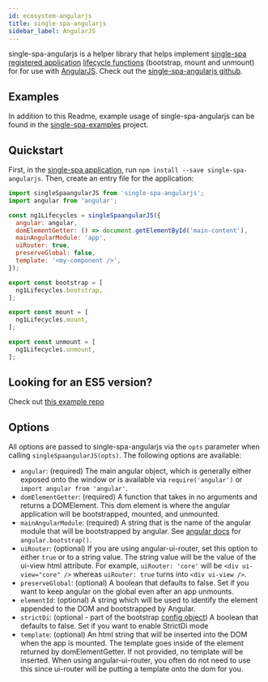 ```yaml
---
id: ecosystem-angularjs
title: single-spa-angularjs
sidebar_label: AngularJS
---
```


single-spa-angularjs is a helper library that helps implement [single-spa registered application](single-spa-config.md#registering-applications) [lifecycle functions](building-applications.md#registered-application-lifecycle) (bootstrap, mount and unmount) for for use with [AngularJS](https://angularjs.org/). Check out the [single-spa-angularjs github](https://github.com/CanopyTax/single-spa-angularjs).

## Examples

In addition to this Readme, example usage of single-spa-angularjs can be found in the [single-spa-examples](https://github.com/CanopyTax/single-spa-examples/blob/master/src/angular1/angular1.app.js) project.

## Quickstart

First, in the [single-spa application](building-applications.md#registered-applications), run `npm install --save single-spa-angularjs`. Then, create an entry file for the application:

```js
import singleSpaangularJS from 'single-spa-angularjs';
import angular from 'angular';

const ng1Lifecycles = singleSpaangularJS({
  angular: angular,
  domElementGetter: () => document.getElementById('main-content'),
  mainAngularModule: 'app',
  uiRouter: true,
  preserveGlobal: false,
  template: '<my-component />',
});

export const bootstrap = [
  ng1Lifecycles.bootstrap,
];

export const mount = [
  ng1Lifecycles.mount,
];

export const unmount = [
  ng1Lifecycles.unmount,
];
```

## Looking for an ES5 version?
Check out [this example repo](https://github.com/joeldenning/single-spa-es5-angularjs)

## Options

All options are passed to single-spa-angularjs via the `opts` parameter when calling `singleSpaangularJS(opts)`. The following options are available:

- `angular`: (required) The main angular object, which is generally either exposed onto the window or is available via `require('angular')` or `import angular from 'angular'`.
- `domElementGetter`: (required) A function that takes in no arguments and returns a DOMElement. This dom element is where the angular application will be bootstrapped, mounted, and unmounted.
- `mainAngularModule`: (required) A string that is the name of the angular module that will be bootstrapped by angular. See [angular docs](https://docs.angularjs.org/api/ng/function/angular.bootstrap) for `angular.bootstrap()`.
- `uiRouter`: (optional) If you are using angular-ui-router, set this option to either `true` or to a string value. The string value will be the value of the ui-view html attribute. For example, `uiRouter: 'core'` will be `<div ui-view="core" />` whereas `uiRouter: true` turns into `<div ui-view />`.
- `preserveGlobal`: (optional) A boolean that defaults to false. Set if you want to keep angular on the global even after an app unmounts.
- `elementId`: (optional) A string which will be used to identify the element appended to the DOM and bootstrapped by Angular.
- `strictDi`: (optional - part of the bootstrap [config object](https://docs.angularjs.org/api/ng/function/angular.bootstrap#usage)) A boolean that defaults to false. Set if you want to enable StrictDi mode
- `template`: (optional) An html string that will be inserted into the DOM when the app is mounted. The template goes inside of the element returned by domElementGetter. If not provided, no template will be inserted. When using angular-ui-router, you often do not need to use this since ui-router will be putting a template onto the dom for you.
